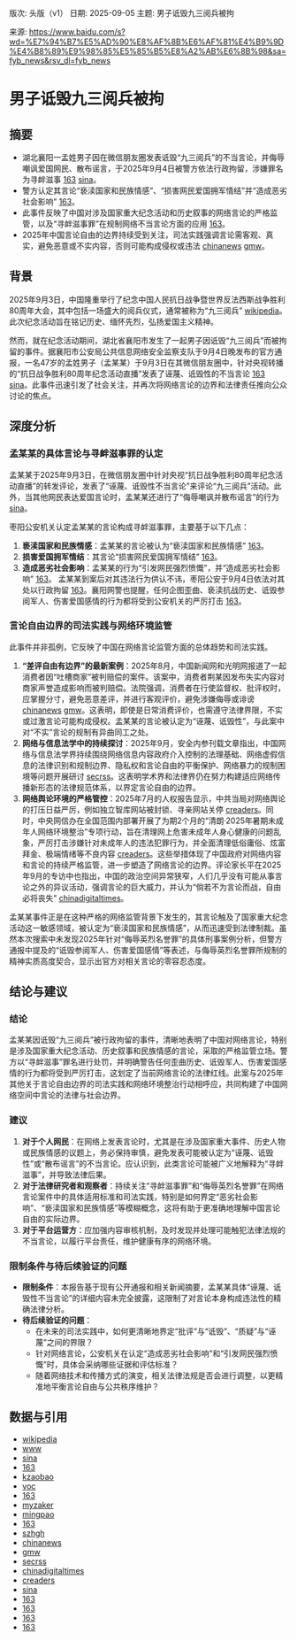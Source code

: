 版次: 头版（v1）
日期: 2025-09-05
主题: 男子诋毁九三阅兵被拘

来源: https://www.baidu.com/s?wd=%E7%94%B7%E5%AD%90%E8%AF%8B%E6%AF%81%E4%B9%9D%E4%B8%89%E9%98%85%E5%85%B5%E8%A2%AB%E6%8B%98&sa=fyb_news&rsv_dl=fyb_news

# 男子诋毁九三阅兵被拘

## 摘要
- 湖北襄阳一孟姓男子因在微信朋友圈发表诋毁“九三阅兵”的不当言论，并侮辱嘲讽爱国网民、散布谣言，于2025年9月4日被警方依法行政拘留，涉嫌罪名为寻衅滋事 [163](https://vertexaisearch.cloud.google.com/grounding-api-redirect/AUZIYQF93txUHmrYo4Eye6E4k_iT9rxk7-zPxik9vSRpNXy0UTebhluKLpvrUxl2K8hzOdzoaWq0WpGz29qT9JM1jb_GKaiKxmBQDBPBKBKOdVvCiW-QUULoXEWA8zZar6ei2116F71uzhQ4o5CEIavUYAN5AtCGxJaLJ1rsLgLNICKWWqe_) [sina](https://vertexaisearch.cloud.google.com/grounding-api-redirect/AUZIYQH3A1yX69xAnMIl45arpFqdqAyPyvBmwrjBqkm8PW3RJl7vTWDVoixdP20x6AbKupzCZd5uwifM7o2O7QdEiEkCUTTXpTjir2fLHFLK2ByRA3TckNu6iTBMCGJDHYekRht5rPDVMRDMv5e0q4fFqi1bTfO29jZA7p4DatzMZcrJyRNGH5VBXY46TyY1xhtKlkA5Gu2asxQe)。
- 警方认定其言论“亵渎国家和民族情感”、“损害网民爱国拥军情结”并“造成恶劣社会影响” [163](https://vertexaisearch.cloud.google.com/grounding-api-redirect/AUZIYQF93txUHmrYo4Eye6E4k_iT9rxk7-zPxik9vSRpNXy0UTebhluKLpvrUxl2K8hzOdzoaWq0WpGz29qT9JM1jb_GKaiKxmBQDBPBKBKOdVvCiW-QUULoXEWA8zZar6ei2116F71uzhQ4o5CEIavUYAN5AtCGxJaLJ1rsLgLNICKWWqe_)。
- 此事件反映了中国对涉及国家重大纪念活动和历史叙事的网络言论的严格监管，以及“寻衅滋事罪”在规制网络不当言论方面的应用 [163](https://vertexaisearch.cloud.google.com/grounding-api-redirect/AUZIYQF93txUHmrYo4Eye6E4k_iT9rxk7-zPxik9vSRpNXy0UTebhluKLpvrUxl2K8hzOdzoaWq0WpGz29qT9JM1jb_GKaiKxmBQDBPBKBKOdVvCiW-QUULoXEWA8zZar6ei2116F71uzhQ4o5CEIavUYAN5AtCGxJaLJ1rsLgLNICKWWqe_)。
- 2025年中国言论自由的边界持续受到关注，司法实践强调言论需客观、真实，避免恶意或不实内容，否则可能构成侵权或违法 [chinanews](https://vertexaisearch.cloud.google.com/grounding-api-redirect/AUZIYQG6N7yU8BH1v0qZgY7x73EoldIgpPeQMzLDJeFbOY4JTUYjXumyvlmoKu901nAVTAKIoiG3WxB3z_F7sLA0cnYLhU8nYMUN86-eywCLT9uaAQMGm10ACfnJOyK3M3WUs-LPOk04Wdr16NvP8WejX7pqisDI) [gmw](https://vertexaisearch.cloud.google.com/grounding-api-redirect/AUZIYQFC8k91gnPeIBvIxHtDRS9w7EgDfuNrARJjRy87ASS7JADT5j4z2LPC7VgpOmTcCFcmNbT7T6THglYm6tYTMmdTpshcpP4UkfDnzSq2F8yf4An4TScaqafvHAg2680Mx1E8IbZ1-LZfeCWTfiMKOg==)。

## 背景
2025年9月3日，中国隆重举行了纪念中国人民抗日战争暨世界反法西斯战争胜利80周年大会，其中包括一场盛大的阅兵仪式，通常被称为“九三阅兵” [wikipedia](https://vertexaisearch.cloud.google.com/grounding-api-redirect/AUZIYQHxw9VDoR1ux80yvgZOaQrSG1-ZsM4xJ47CwNbn9PyuSOzsZH1qkFGVdsqXQaVEs0JtAIEN_5znVmnIleQZ7QOEm5CXP_o-jgf-rfS4XNdzKet044oAbb66jDpkGBeaumoJQ2C3REEOaAfu7BeyjnFaDLRczhh7zCXhyT5ah5tTAbU22PsNFcL1NmBkc2fMGLikbcMSW1tBoyzOB1v5IHQcfgyUT43xyMiBq_dA3s7i7JdY8shKkHaJQck6JxqTpsj_8kLbTvyFPDg_HZ4FE4t4ksG3Cf1RjmOm8oDL1BIe5i2oXfMRGRpqgmv9zKGqs2gV8DKhnVFmVNBRhwfdBQbakGAFb_LSCImyigtrTtEQIuD3q6V61z2ycHFmJS4IXoTCcd8tmlZF9Wn-axZktmn4eIeGsLbkshj5eS9Jog==)。此次纪念活动旨在铭记历史、缅怀先烈，弘扬爱国主义精神。

然而，就在纪念活动期间，湖北省襄阳市发生了一起男子因诋毁“九三阅兵”而被拘留的事件。据襄阳市公安局公共信息网络安全监察支队于9月4日晚发布的官方通报，一名47岁的孟姓男子（孟某某）于9月3日在其微信朋友圈中，针对央视转播的“抗日战争胜利80周年纪念活动直播”发表了诬蔑、诋毁性的不当言论 [163](https://vertexaisearch.cloud.google.com/grounding-api-redirect/AUZIYQF93txUHmrYo4Eye6E4k_iT9rxk7-zPxik9vSRpNXy0UTebhluKLpvrUxl2K8hzOdzoaWq0WpGz29qT9JM1jb_GKaiKxmBQDBPBKBKOdVvCiW-QUULoXEWA8zZar6ei2116F71uzhQ4o5CEIavUYAN5AtCGxJaLJ1rsLgLNICKWWqe_) [sina](https://vertexaisearch.cloud.google.com/grounding-api-redirect/AUZIYQH3A1yX69xAnMIl45arpFqdqAyPyvBmwrjBqkm8PW3RJl7vTWDVoixdP20x6AbKupzCZd5uwifM7o2O7QdEiEkCUTTXpTjir2fLHFLK2ByRA3TckNu6iTBMCGJDHYekRht5rPDVMRDMv5e0q4fFqi1bTfO29jZA7p4DatzMZcrJyRNGH5VBXY46TyY1xhtKlkA5Gu2asxQe)。此事件迅速引发了社会关注，并再次将网络言论的边界和法律责任推向公众讨论的焦点。

## 深度分析
### 孟某某的具体言论与寻衅滋事罪的认定
孟某某于2025年9月3日，在微信朋友圈中针对央视“抗日战争胜利80周年纪念活动直播”的转发评论，发表了“诬蔑、诋毁性不当言论”来评论“九三阅兵”活动。此外，当其他网民表达爱国言论时，孟某某还进行了“侮辱嘲讽并散布谣言”的行为 [sina](https://vertexaisearch.google.com/id/4-0)。

枣阳公安机关认定孟某某的言论构成寻衅滋事罪，主要基于以下几点：
1.  **亵渎国家和民族情感**：孟某某的言论被认为“亵渎国家和民族情感” [163](https://vertexaisearch.cloud.google.com/grounding-api-redirect/AUZIYQF93txUHmrYo4Eye6E4k_iT9rxk7-zPxik9vSRpNXy0UTebhluKLpvrUxl2K8hzOdzoaWq0WpGz29qT9JM1jb_GKaiKxmBQDBPBKBKOdVvCiW-QUULoXEWA8zZar6ei2116F71uzhQ4o5CEIavUYAN5AtCGxJaLJ1rsLgLNICKWWqe_)。
2.  **损害爱国拥军情结**：其言论“损害网民爱国拥军情结” [163](https://vertexaisearch.cloud.google.com/grounding-api-redirect/AUZIYQF93txUHmrYo4Eye6E4k_iT9rxk7-zPxik9vSRpNXy0UTebhluKLpvrUxl2K8hzOdzoaWq0WpGz29qT9JM1jb_GKaiKxmBQDBPBKBKOdVvCiW-QUULoXEWA8zZar6ei2116F71uzhQ4o5CEIavUYAN5AtCGxJaLJ1rsLgLNICKWWqe_)。
3.  **造成恶劣社会影响**：孟某某的行为“引发网民强烈愤慨”，并“造成恶劣社会影响” [163](https://vertexaisearch.cloud.google.com/grounding-api-redirect/AUZIYQF93txUHmrYo4Eye6E4k_iT9rxk7-zPxik9vSRpNXy0UTebhluKLpvrUxl2K8hzOdzoaWq0WpGz29qT9JM1jb_GKaiKxmBQDBPBKBKOdVvCiW-QUULoXEWA8zZar6ei2116F71uzhQ4o5CEIavUYAN5AtCGxJaLJ1rsLgLNICKWWqe_)。
孟某某到案后对其违法行为供认不讳，枣阳公安于9月4日依法对其处以行政拘留 [163](https://vertexaisearch.cloud.google.com/grounding-api-redirect/AUZIYQF93txUHmrYo4Eye6E4k_iT9rxk7-zPxik9vSRpNXy0UTebhluKLpvrUxl2K8hzOdzoaWq0WpGz29qT9JM1jb_GKaiKxmBQDBPBKBKOdVvCiW-QUULoXEWA8zZar6ei2116F71uzhQ4o5CEIavUYAN5AtCGxJaLJ1rsLgLNICKWWqe_)。襄阳网警也提醒，任何企图歪曲、亵渎抗战历史、诋毁参阅军人、伤害爱国感情的行为都将受到公安机关的严厉打击 [163](https://vertexaisearch.cloud.google.com/grounding-api-redirect/AUZIYQF93txUHmrYo4Eye6E4k_iT9rxk7-zPxik9vSRpNXy0UTebhluKLpvrUxl2K8hzOdzoaWq0WpGz29qT9JM1jb_GKaiKxmBQDBPBKBKOdVvCiW-QUULoXEWA8zZar6ei2116F71uzhQ4o5CEIavUYAN5AtCGxJaLJ1rsLgLNICKWWqe_)。

### 言论自由边界的司法实践与网络环境监管
此事件并非孤例，它反映了中国在网络言论监管方面的总体趋势和司法实践。
1.  **“差评自由有边界”的最新案例**：2025年8月，中国新闻网和光明网报道了一起消费者因“吐槽商家”被判赔偿的案件。该案中，消费者荆某因发布失实内容对商家声誉造成影响而被判赔偿。法院强调，消费者在行使监督权、批评权时，应掌握分寸，避免恶意差评，并进行客观评价，避免涉嫌侮辱或诽谤 [chinanews](https://vertexaisearch.cloud.google.com/grounding-api-redirect/AUZIYQG6N7yU8BH1v0qZgY7x73EoldIgpPeQMzLDJeFbOY4JTUYjXumyvlmoKu901nAVTAKIoiG3WxB3z_F7sLA0cnYLhU8nYMUN86-eywCLT9uaAQMGm10ACfnJOyK3M3WUs-LPOk04Wdr16NvP8WejX7pqisDI) [gmw](https://vertexaisearch.cloud.google.com/grounding-api-redirect/AUZIYQFC8k91gnPeIBvIxHtDRS9w7EgDfuNrARJjRy87ASS7JADT5j4z2LPC7VgpOmTcCFcmNbT7T6THglYm6tYTMmdTpshcpP4UkfDnzSq2F8yf4An4TScaqafvHAg2680Mx1E8IbZ1-LZfeCWTfiMKOg==)。这表明，即使是日常消费评价，也需遵守法律界限，不实或过激言论可能构成侵权。孟某某的言论被认定为“诬蔑、诋毁性”，与此案中对“不实”言论的规制有异曲同工之处。
2.  **网络与信息法学中的持续探讨**：2025年9月，安全内参刊载文章指出，中国网络与信息法学界持续围绕网络信息内容政府介入控制的法理基础、网络虚假信息的法律识别和规制边界、隐私权和言论自由的平衡保护、网络暴力的规制困境等问题开展研讨 [secrss](https://vertexaisearch.cloud.google.com/grounding-api-redirect/AUZIYQELppQQWKYyGM1Sgx2d851wvOGoWgDc3MewUzA6--qYHehpE1XQCrqUGKE2Gr__JWmD4nr6IB6mjytL0JkLOuKxIjRXTsvhTx6fz03zhRz1MvKUhiST4emAkf4JlU4ijA==)。这表明学术界和法律界仍在努力构建适应网络传播新形态的法律规范体系，以界定言论自由的边界。
3.  **网络舆论环境的严格管控**：2025年7月的人权报告显示，中共当局对网络舆论的打压日益严厉，例如独立智库网站被封锁、寻亲网站关停 [creaders](https://vertexaisearch.cloud.google.com/grounding-api-redirect/AUZIYQFceGe-l0IDMWOpzJTMud-N6-1OuZ5js1y8I3SZKaBdLLoWHqSQspCJJNEHL-p5ZmdOCXX-LISTZYanh9xUzDkEpmXLGFxUvit_CmKLoNRwQ0IHVKvc3TxkYDowz7ATftFJrTFKEEjMNzBh0HaHlwXWtzl4vEewgIY=)。同时，中央网信办在全国范围内部署开展了为期2个月的“清朗·2025年暑期未成年人网络环境整治”专项行动，旨在清理网上危害未成年人身心健康的问题乱象，严厉打击涉嫌针对未成年人的违法犯罪行为，并全面清理低俗庸俗、炫富拜金、极端情绪等不良内容 [creaders](https://vertexaisearch.cloud.google.com/grounding-api-redirect/AUZIYQFceGe-l0IDMWOpzJTMud-N6-1OuZ5js1y8I3SZKaBdLLoWHqSQspCJJNEHL-p5ZmdOCXX-LISTZYanh9xUzDkEpmXLGFxUvit_CmKLoNRwQ0IHVKvc3TxkYDowz7ATftFJrTFKEEjMNzBh0HaHlwXWtzl4vEewgIY=)。这些举措体现了中国政府对网络内容和言论的持续严格监管，进一步塑造了网络言论的边界。评论家长平在2025年9月的专访中也指出，中国的政治空间异常狭窄，人们几乎没有可能从事言论之外的异议活动，强调言论的巨大威力，并认为“倘若不为言论而战，自由必将丧失” [chinadigitaltimes](https://vertexaisearch.cloud.google.com/grounding-api-redirect/AUZIYQG8n67wAJt5Iny1RCEs12dym3aNs-XFEY-itwQEOnsDSLkkZ5OmSOAfnE1lKcid_L2xtDN0wRDw6uCuQeSUZGMIm57NCYBAjTpt1EAnqq2KUgE08a24I9VWCNYIUcHr3RBb15CzUPOyknbbwQ==)。

孟某某事件正是在这种严格的网络监管背景下发生的，其言论触及了国家重大纪念活动这一敏感领域，被认定为“亵渎国家和民族情感”，从而迅速受到法律制裁。虽然本次搜索中未发现2025年针对“侮辱英烈名誉罪”的具体刑事案例分析，但警方通报中提及的“诋毁参阅军人、伤害爱国感情”等表述，与侮辱英烈名誉罪所规制的精神实质高度契合，显示出官方对相关言论的零容忍态度。

## 结论与建议
### 结论
孟某某因诋毁“九三阅兵”被行政拘留的事件，清晰地表明了中国对网络言论，特别是涉及国家重大纪念活动、历史叙事和民族情感的言论，采取的严格监管立场。警方以“寻衅滋事”罪名进行处罚，并明确警告任何歪曲历史、诋毁军人、伤害爱国感情的行为都将受到严厉打击，这划定了当前网络言论的法律红线。此案与2025年其他关于言论自由边界的司法实践和网络环境整治行动相呼应，共同构建了中国网络空间中言论的法律与社会边界。

### 建议
1.  **对于个人网民**：在网络上发表言论时，尤其是在涉及国家重大事件、历史人物或民族情感的议题上，务必保持审慎，避免发表可能被认定为“诬蔑、诋毁性”或“散布谣言”的不当言论。应认识到，此类言论可能被广义地解释为“寻衅滋事”，并导致法律后果。
2.  **对于法律研究者和观察者**：持续关注“寻衅滋事罪”和“侮辱英烈名誉罪”在网络言论案件中的具体适用标准和司法实践，特别是如何界定“恶劣社会影响”、“亵渎国家和民族情感”等模糊概念，这将有助于更准确地理解中国言论自由的实际边界。
3.  **对于平台运营方**：应加强内容审核机制，及时发现并处理可能触犯法律法规的不当言论，以履行平台责任，维护健康有序的网络环境。

### 限制条件与待后续验证的问题
- **限制条件**：本报告基于现有公开通报和相关新闻摘要，孟某某具体“诬蔑、诋毁性不当言论”的详细内容未完全披露，这限制了对言论本身构成违法性的精确法律分析。
- **待后续验证的问题**：
    - 在未来的司法实践中，如何更清晰地界定“批评”与“诋毁”、“质疑”与“诬蔑”之间的界限？
    - 针对网络言论，公安机关在认定“造成恶劣社会影响”和“引发网民强烈愤慨”时，具体会采纳哪些证据和评估标准？
    - 随着网络技术和传播方式的演变，相关法律法规是否会进行调整，以更精准地平衡言论自由与公共秩序维护？

## 数据与引用
- [wikipedia](https://vertexaisearch.cloud.google.com/grounding-api-redirect/AUZIYQHxw9VDoR1ux80yvgZOaQrSG1-ZsM4xJ47CwNbn9PyuSOzsZH1qkFGVdsqXQaVEs0JtAIEN_5znVmnIleQZ7QOEm5CXP_o-jgf-rfS4XNdzKet044oAbb66jDpkGBeaumoJQ2C3REEOaAfu7BeyjnFaDLRczhh7zCXhyT5ah5tTAbU22PsNFcL1NmBkc2fMGLikbcMSW1tBoyzOB1v5IHQcfgyUT43xyMiBq_dA3s7i7JdY8shKkHaJQck6JxqTpsj_8kLbTvyFPDg_HZ4FE4t4ksG3Cf1RjmOm8oDL1BIe5i2oXfMRGRpqgmv9zKGqs2gV8DKhnVFmVNBRhwfdBQbakGAFb_LSCImyigtrTtEQIuD3q6V61z2ycHFmJS4IXoTCcd8tmlZF9Wn-axZktmn4eIeGsLbkshj5eS9Jog==)
- [www](https://vertexaisearch.cloud.google.com/grounding-api-redirect/AUZIYQHD-bEkNn0GwmI5AhiJzinTdkCf4gDGVeQBz_mUe8SG7CE3PT9QcJmXgZ3f6yKYc1k7x0m0Yn3ZN5Y1Sm_X4rugTjIAIZWlTHBu0Ku0PEY36PK10f3GjWT6m1_ZiZ0MFOhVubR-4hd_l7cx8jg24mrJ4noY)
- [sina](https://vertexaisearch.cloud.google.com/grounding-api-redirect/AUZIYQFAwkrvtdQTejWDf8tFW4TRb3lSbj173sa11nUiHqFdARCS_uHM2LCCvbLxKKLwXTT4i7TV52tVpfsr4sJNBQNmz2pb-YUBYrUGiEHQLGfJA2_8vbWnFZGouv0G-iEieyU50Z4RQTh1nE326Sf1Z-feTEVqJ-5a6uwM4g==)
- [163](https://vertexaisearch.cloud.google.com/grounding-api-redirect/AUZIYQF93txUHmrYo4Eye6E4k_iT9rxk7-zPxik9vSRpNXy0UTebhluKLpvrUxl2K8hzOdzoaWq0WpGz29qT9JM1jb_GKaiKxmBQDBPBKBKOdVvCiW-QUULoXEWA8zZar6ei2116F71uzhQ4o5CEIavUYAN5AtCGxJaLJ1rsLgLNICKWWqe_)
- [kzaobao](https://vertexaisearch.cloud.google.com/grounding-api-redirect/AUZIYQEPp4n6QPV_m3DCecmp7OWVpwuWHvazA81s4iPsNZWp8PjTm8b53RF_Ra3Hqb0qTPjfqR5Nm3p6Zly5bdtkVqUokvZ-U4NwtuTnb4kEpjOW8rizhAg3gIpR7QB8Ljbmduj2N2-tmNAxb1LJ-j06CIIR)
- [voc](https://vertexaisearch.cloud.google.com/grounding-api-redirect/AUZIYQHHf8GOYJPCoNLueuRyQjLeZ3HALj1r6v-DmaBqGghzBS455xEGFIoHBO005w9dRR7UoEB86em1BaMdp9sBM9gzK_Y4H4Os5l2F23lSPwD9xWWfpgyJaZz_7E4lk39IqFKMXlOPWBdlDyCUT8o=)
- [163](https://vertexaisearch.cloud.google.com/grounding-api-redirect/AUZIYQGdXXpkFqyVulg_cY4HOrpwyW3zDTbZCoqTpnSreD8g-9eSLKSkhDsvqBi9qfvH5ZH-SPPsszviVUGbb9wVibGYNuKr2xFjJJFsJzqdmcduHyDUsMgBow3Y8mog0VJhuSIk5CH4Qvn8oAQ0p1aKB-_zxD3VvTVl8tf1)
- [myzaker](https://vertexaisearch.cloud.google.com/grounding-api-redirect/AUZIYQFAyN3_UcbtsPnAxDmSvT8yAVZkk8mojvlKwjgCac_9VpyKpmIfY_Y6JZolKhy91xBGNQ75XPqkEqig04OgrWHXcl5JeUP8syRKP90Kk6Mk0BGRgDudIQwR3Y22b05j2rcpG-pF40eXlKPZjQqTzQ4Hx64=)
- [mingpao](https://vertexaisearch.cloud.google.com/grounding-api-redirect/AUZIYQGsLAiuUxtaaOjRmxty-JSDae-sf3FWulgqQ6Tj1nIwo_dUN9ab9c6mrNmI_dDrSGZWZH3fe20VPmTYJ9Dp2wI3Z6FeVKOx97PhuiiwHGW4YA6hoeq_BgOIsgzXE3TsLwhq9JXl6HnrdPAPzpdNeHcA_d-l7e1MHkunt6QVFuuhZcLPVQ-vxzudMcArjlYhmOeVhPR5Fm5TcbG5fNh-2vGFkcedxaNstN-0wWL5mAlT8nbuTsUN0WkWn4ci6U_M3JR9rcDdCovbICacythhoDre0_YndZ2b7n7j4HPQVqofgzyztkaR9qCGlNcuimFoEAbR58mkHACecgo6JUln2PRdkGWwFMTA52-hSg2LjxAfHMwTgYJeWLXCOkwbX5LVk73gnQ==)
- [163](https://vertexaisearch.cloud.google.com/grounding-api-redirect/AUZIYQH6Txx4FHoBJ8iWbJfQQZDJMPtxOiIFo_uF6FMwxXCgSi6JSyQiLgn2pcXvV06XXXiQYZ9wnNSPUrYbL1yzW6YlbW288SXfIQbsnUU1Nhjh-Z5bONUh991bu3mwFta5TefUpf7YLX2vpWvSn5nRscbNoAZ0nC84P3hevhcwZEK5OR0XWctnJY6khZrj7ROfug==)
- [szhgh](https://vertexaisearch.cloud.google.com/grounding-api-redirect/AUZIYQHD-bEkNn0GwmI5AhiJzinTdkCf4gDGVeQBz_mUe8SG7CE3PT9QcJmXgZ3f6yKYc1k7x0m0Yn3ZN5Y1Sm_X4rugTjIAIZWlTHBu0Ku0PEY36PK10f3GjWT6m1_ZiZ0MFOhVubR-4hd_l7cx8jg24mrJ4noY0)
- [chinanews](https://vertexaisearch.cloud.google.com/grounding-api-redirect/AUZIYQG6N7yU8BH1v0qZgY7x73EoldIgpPeQMzLDJeFbOY4JTUYjXumyvlmoKu901nAVTAKIoiG3WxB3z_F7sLA0cnYLhU8nYMUN86-eywCLT9uaAQMGm10ACfnJOyK3M3WUs-LPOk04Wdr16NvP8WejX7pqisDI)
- [gmw](https://vertexaisearch.cloud.google.com/grounding-api-redirect/AUZIYQFC8k91gnPeIBvIxHtDRS9w7EgDfuNrARJjRy87ASS7JADT5j4z2LPC7VgpOmTcCFcmNbT7T6THglYm6tYTMmdTpshcpP4UkfDnzSq2F8yf4An4TScaqafvHAg2680Mx1E8IbZ1-LZfeCWTfiMKOg==)
- [secrss](https://vertexaisearch.cloud.google.com/grounding-api-redirect/AUZIYQELppQQWKYyGM1Sgx2d851wvOGoWgDc3MewUzA6--qYHehpE1XQCrqUGKE2Gr__JWmD4nr6IB6mjytL0JkLOuKxIjRXTsvhTx6fz03zhRz1MvKUhiST4emAkf4JlU4ijA==)
- [chinadigitaltimes](https://vertexaisearch.cloud.google.com/grounding-api-redirect/AUZIYQG8n67wAJt5Iny1RCEs12dym3aNs-XFEY-itwQEOnsDSLkkZ5OmSOAfnE1lKcid_L2xtDN0wRDw6uCuQeSUZGMIm57NCYBAjTpt1EAnqq2KUgE08a24I9VWCNYIUcHr3RBb15CzUPOyknbbwQ==)
- [creaders](https://vertexaisearch.cloud.google.com/grounding-api-redirect/AUZIYQFceGe-l0IDMWOpzJTMud-N6-1OuZ5js1y8I3SZKaBdLLoWHqSQspCJJNEHL-p5ZmdOCXX-LISTZYanh9xUzDkEpmXLGFxUvit_CmKLoNRwQ0IHVKvc3TxkYDowz7ATftFJrTFKEEjMNzBh0HaHlwXWtzl4vEewgIY=)
- [sina](https://vertexaisearch.cloud.google.com/grounding-api-redirect/AUZIYQH3A1yX69xAnMIl45arpFqdqAyPyvBmwrjBqkm8PW3RJl7vTWDVoixdP20x6AbKupzCZd5uwifM7o2O7QdEiEkCUTTXpTjir2fLHFLK2ByRA3TckNu6iTBMCGJDHYekRht5rPDVMRDMv5e0q4fFqi1bTfO29jZA7p4DatzMZcrJyRNGH5VBXY46TyY1xhtKlkA5Gu2asxQe)
- [163](https://vertexaisearch.cloud.google.com/grounding-api-redirect/AUZIYQF_AixSY1KY95b-QL3jD2m-8YwYoGSpXGqD8cg2_sfxhXXqNn7Clw2i0Ux5NarNvoeqaYALX1PRiJlN2nZO88J8Y2_lhO83ZfAszS0eYQ2AXPwhKR-_CDD_gY61bzj28-nPLw3Sra9AQ2ixXYX790sAUTFJNR0Ad62z)
- [163](https://vertexaisearch.cloud.google.com/grounding-api-redirect/AUZIYQF1ZIo88An88PaC0dlDtB2aK2f08Zs4C3Fx1IVbAVVV5KKsPzW0tqPrryxh5rFgelhNSoe7TxKVuS_3xS1SHORaAT7d2gSNgFINHOeNhdSPzTsuVjdVdginu4loPY5yeFoo_HJPBX0m5PJQ603-CW4bPOMuhBtsuqiM)
- [163](https://vertexaisearch.cloud.google.com/grounding-api-redirect/AUZIYQF5lMlRwFF3Gwei8VIry64dgXORLWXONXRz2BdqnWg2kcpFutz2QGkIBYhHdHwybyUVwRlIhKbmXYSe3WYlSrLlxqPnA3BVAiXVLWkw2atRPFM_MQdHGxHOfDePDflEuFYiWkCL8_igOw==)
- [163](https://vertexaisearch.cloud.google.com/grounding-api-redirect/AUZIYQGD86fCJMMY_X94gPzcjkZC9ofBQnIU8D5MKnMHDLCBRu2mXa-iFL4Mf1xrsdEu4wx1vHwPLm4FnRr-fv5s0hHcwQlSUI9gyzvp1rCOxWtYcVNCOL_Yt_6T-7nIiqKeyRU1Nkmrv71JdoNtJQ==)